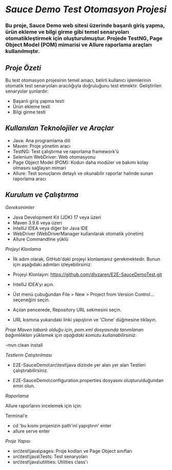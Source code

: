# *Sauce Demo Test Otomasyon Projesi*
### Bu proje, Sauce Demo web sitesi üzerinde başarılı giriş yapma, ürün ekleme ve bilgi girme gibi temel senaryoları otomatikleştirmek için oluşturulmuştur. Projede TestNG, Page Object Model (POM) mimarisi ve Allure raporlama araçları kullanılmıştır.

## *Proje Özeti*
Bu test otomasyon projesinin temel amacı, belirli kullanıcı işlemlerinin otomatik test senaryoları aracılığıyla doğruluğunu test etmektir. Geliştirilen senaryolar şunlardır:

- Başarılı giriş yapma testi
- Ürün ekleme testi
- Bilgi girme testi

## *Kullanılan Teknolojiler ve Araçlar*

- Java: Ana programlama dili
- Maven: Proje yönetim aracı
- TestNG: Test çalıştırma ve raporlama framework'ü
- Selenium WebDriver: Web otomasyonu
- Page Object Model (POM): Kodun daha modüler ve bakımı kolay olmasını sağlayan mimari
- Allure: Test sonuçlarını detaylı ve okunabilir raporlar halinde sunan raporlama aracı

## *Kurulum ve Çalıştırma*

*Gereksinimler*
- Java Development Kit (JDK) 17 veya üzeri
- Maven 3.9.6 veya üzeri
- IntelliJ IDEA veya diğer bir Java IDE
- WebDriver (WebDriverManager kullanılarak otomatik yönetim)
- Allure Commandline yüklü

*Projeyi Klonlama*

- İlk adım olarak, GitHub'daki projeyi klonlamanız gerekmektedir. Bunun için aşağıdaki adımları izleyebilirsiniz:

- Projeyi Klonlayın: https://github.com/dlyzaren/E2E-SauceDemoTest.git
- IntelliJ IDEA'yı açın.
- Üst menü çubuğundan File > New > Project from Version Control... seçeneğini seçin.
- Açılan pencerede, Repository URL sekmesini seçin.
- URL kısmına yukarıdaki linki yapıştırın ve 'Clone' düğmesine tıklayın.

*Proje Maven tabanlı olduğu için, pom.xml dosyasında tanımlanan bağımlılıkları yüklemek için aşağıdaki komutu kullanabilirsiniz:*

-mvn clean install

*Testlerin Çalıştırılması*

- E2E-SauceDemo\src\test\java dizinde yer alan yer alan Testleri çalıştırabilirsiniz.

- E2E-SauceDemo\configuration.properties dosyasını oluşturulduğundan emin olun.

*Raporlama*

Allure raporlarını incelemek için için:

Terminal'e 
- cd 'bu kısmı projenizin path'ini yapıştırın' enter
- allure serve enter

*Proje Yapısı*

- src\test\java\pages: Proje kodları ve Page Object sınıfları
- src\test\java\Tests: Test senaryoları
- src\test\java\utilities: Utilities class'ı
